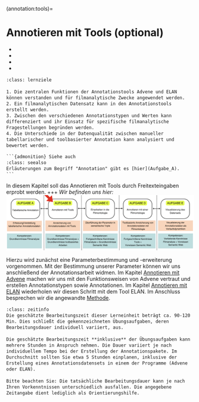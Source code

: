 (annotation:tools)=
# Annotieren mit Tools (optional)
- [](./Aufgabe_B.md)
- [](./Aufgabe_B_UK-1.md)
- [](./Aufgabe_B_UK-2.md)
- [](./Aufgabe_B_UK-3.md)

```{admonition} Erhebung filmanalyitischer Daten anhand Freitextannotationen mit digitalen Tools
:class: lernziele

1. Die zentralen Funktionen der Annotationstools Advene und ELAN können verstanden und für filmanalytische Zwecke angewendet werden.
2. Ein filmanalytischen Datensatz kann in den Annotationstools erstellt werden.
3. Zwischen den verschiedenen Annotationstypen und Werten kann differenziert und ihr Einsatz für spezifische filmanalytische Fragestellungen begründen werden.
4. Die Unterschiede in der Datenqualität zwischen manueller tabellarischer und toolbasierter Annotation kann analysiert und bewertet werden.
```

````{margin}
```{admonition} Siehe auch
:class: seealso
Erläuterungen zum Begriff "Annotation" gibt es [hier](Aufgabe_A).
```
````
In diesem Kapitel soll das Annotieren mit Tools durch Freitexteingaben erprobt werden.
+++
*Wir befinden uns hier:*
![Aufgabe 2](../assets/Aufgabenstruktur-02.png)

Hierzu wird zunächst eine Parameterbestimmung und -erweiterung vorgenommen. Mit der Bestimmung unserer Parameter können wir uns anschließend der Annotationsarbeit widmen. Im Kapitel [Annotieren mit Advene](Aufgabe_B_UK-1) machen wir uns mit den Funktionsweisen von Advene vertraut und erstellen Annotationstypen sowie Annotationen. Im Kapitel [Annotieren mit ELAN](Aufgabe_B_UK-2) wiederholen wir diesen Schritt mit dem Tool ELAN. Im Anschluss besprechen wir die angewandte [Methode](Aufgabe_B_UK-3).

```{admonition} Bearbeitungszeit
:class: zeitinfo
Die geschätzte Bearbeitungszeit dieser Lerneinheit beträgt ca. 90-120 Min. Dies schließt die gekennzeichneten Übungsaufgaben, deren Bearbeitungsdauer individuell variiert, aus. 

Die geschätzte Bearbeitungszeit **inklusive** der Übungsaufgaben kann mehrere Stunden in Anspruch nehmen. Die Dauer variiert je nach individuellem Tempo bei der Erstellung der Annotationspakete. Im Durchschnitt sollten Sie etwa 5 Stunden einplanen, inklusive der Erstellung eines Annotationsdatensets in einem der Programme (Advene oder ELAN).

Bitte beachten Sie: Die tatsächliche Bearbeitungsdauer kann je nach Ihren Vorkenntnissen unterschiedlich ausfallen. Die angegebene Zeitangabe dient lediglich als Orientierungshilfe.
```
